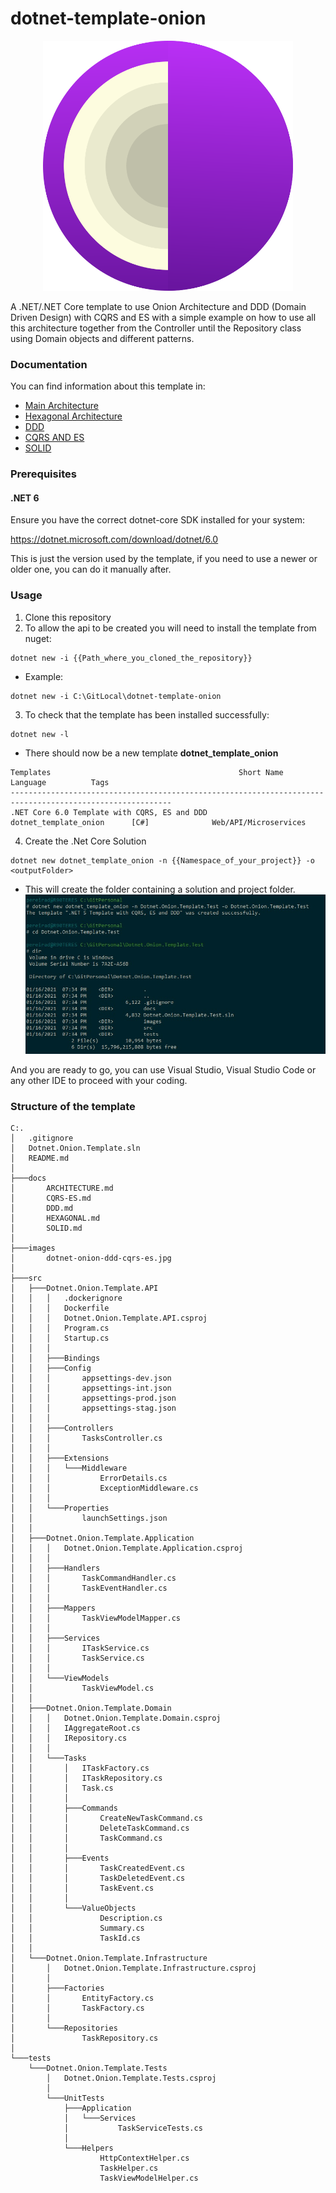 ﻿# dotnet-template-onion

<p align="center">
  <img src="images/logo.jpg" alt="dotnet-template-onion logo" width="400"/>
</p>

A .NET/.NET Core template to use Onion Architecture and DDD (Domain Driven Design) with CQRS and ES with a simple example on how to use all this architecture together from the Controller until the Repository class using Domain objects and different patterns.

### Documentation

You can find information about this template in:

- [Main Architecture](docs/ARCHITECTURE.md)
- [Hexagonal Architecture](docs/HEXAGONAL.md)
- [DDD](docs/DDD.md)
- [CQRS AND ES](docs/CQRS-ES.md)
- [SOLID](docs/SOLID.md)

### Prerequisites

#### .NET 6

Ensure you have the correct dotnet-core SDK installed for your system:

https://dotnet.microsoft.com/download/dotnet/6.0

This is just the version used by the template, if you need to use a newer or older one, you can do it manually after.

### Usage

1. Clone this repository
2. To allow the api to be created you will need to install the template from nuget:

```
dotnet new -i {{Path_where_you_cloned_the_repository}}
```

- Example:

```
dotnet new -i C:\GitLocal\dotnet-template-onion
```

3. To check that the template has been installed successfully:

```
dotnet new -l
```

- There should now be a new template **dotnet_template_onion**

```
Templates                                          Short Name                 Language          Tags
----------------------------------------------------------------------------------------------------------
.NET Core 6.0 Template with CQRS, ES and DDD       dotnet_template_onion      [C#]              Web/API/Microservices
```

4. Create the .Net Core Solution

```
dotnet new dotnet_template_onion -n {{Namespace_of_your_project}} -o <outputFolder>
```

- This will create the folder containing a solution and project folder.
  ![](images/installation.jpg)

And you are ready to go, you can use Visual Studio, Visual Studio Code or any other IDE to proceed with your coding.

### Structure of the template

```
C:.
│   .gitignore
│   Dotnet.Onion.Template.sln
│   README.md
│
├───docs
│       ARCHITECTURE.md
│       CQRS-ES.md
│       DDD.md
│       HEXAGONAL.md
│       SOLID.md
│
├───images
│       dotnet-onion-ddd-cqrs-es.jpg
│
├───src
│   ├───Dotnet.Onion.Template.API
│   │   │   .dockerignore
│   │   │   Dockerfile
│   │   │   Dotnet.Onion.Template.API.csproj
│   │   │   Program.cs
│   │   │   Startup.cs
│   │   │
│   │   ├───Bindings
│   │   ├───Config
│   │   │       appsettings-dev.json
│   │   │       appsettings-int.json
│   │   │       appsettings-prod.json
│   │   │       appsettings-stag.json
│   │   │
│   │   ├───Controllers
│   │   │       TasksController.cs
│   │   │
│   │   ├───Extensions
│   │   │   └───Middleware
│   │   │           ErrorDetails.cs
│   │   │           ExceptionMiddleware.cs
│   │   │
│   │   └───Properties
│   │           launchSettings.json
│   │
│   ├───Dotnet.Onion.Template.Application
│   │   │   Dotnet.Onion.Template.Application.csproj
│   │   │
│   │   ├───Handlers
│   │   │       TaskCommandHandler.cs
│   │   │       TaskEventHandler.cs
│   │   │
│   │   ├───Mappers
│   │   │       TaskViewModelMapper.cs
│   │   │
│   │   ├───Services
│   │   │       ITaskService.cs
│   │   │       TaskService.cs
│   │   │
│   │   └───ViewModels
│   │           TaskViewModel.cs
│   │
│   ├───Dotnet.Onion.Template.Domain
│   │   │   Dotnet.Onion.Template.Domain.csproj
│   │   │   IAggregateRoot.cs
│   │   │   IRepository.cs
│   │   │
│   │   └───Tasks
│   │       │   ITaskFactory.cs
│   │       │   ITaskRepository.cs
│   │       │   Task.cs
│   │       │
│   │       ├───Commands
│   │       │       CreateNewTaskCommand.cs
│   │       │       DeleteTaskCommand.cs
│   │       │       TaskCommand.cs
│   │       │
│   │       ├───Events
│   │       │       TaskCreatedEvent.cs
│   │       │       TaskDeletedEvent.cs
│   │       │       TaskEvent.cs
│   │       │
│   │       └───ValueObjects
│   │               Description.cs
│   │               Summary.cs
│   │               TaskId.cs
│   │
│   └───Dotnet.Onion.Template.Infrastructure
│       │   Dotnet.Onion.Template.Infrastructure.csproj
│       │
│       ├───Factories
│       │       EntityFactory.cs
│       │       TaskFactory.cs
│       │
│       └───Repositories
│               TaskRepository.cs
│
└───tests
    └───Dotnet.Onion.Template.Tests
        │   Dotnet.Onion.Template.Tests.csproj
        │
        └───UnitTests
            ├───Application
            │   └───Services
            │           TaskServiceTests.cs
            │
            └───Helpers
                    HttpContextHelper.cs
                    TaskHelper.cs
                    TaskViewModelHelper.cs



```
